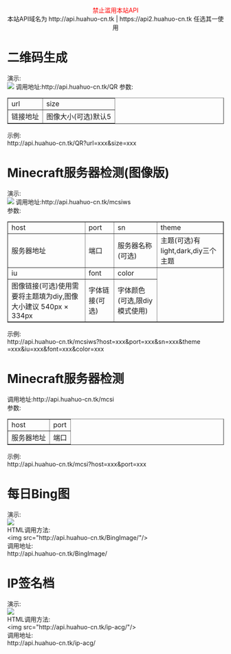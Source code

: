 <center>
 <font color="red">禁止滥用本站API</font>
 <br />本站API域名为 http://api.huahuo-cn.tk | https://api2.huahuo-cn.tk 任选其一使用
</center>
<h1>二维码生成</h1>
演示:<br /><img src="http://api.huahuo-cn.tk/QR?url=https://huahuo-cn.tk&size=8">
调用地址:http://api.huahuo-cn.tk/QR
参数:<br />
<table border="1">
<tr>
 <td>url</td>
 <td>size</td>
</tr>
<tr>
 <td>链接地址</td>
 <td>图像大小(可选)默认5</td>
</tr>
</table>
示例:<br />http://api.huahuo-cn.tk/QR?url=xxx&size=xxx
<h1>Minecraft服务器检测(图像版)</h1>
演示:<br /><img src="http://api.huahuo-cn.tk/mcsiws?host=mc.hypixel.net&port=25565&sn=Hypixel">
调用地址:http://api.huahuo-cn.tk/mcsiws<br />
参数:<br />
<table border="1">
<tr>
 <td>host</td>
 <td>port</td>
 <td>sn</td>
 <td>theme</td>
</tr>
<tr>
 <td>服务器地址</td>
 <td>端口</td>
 <td>服务器名称(可选)</td>
 <td>主题(可选)有light,dark,diy三个主题</td>
</tr>
<tr>
 <td>iu</td>
 <td>font</td>
 <td>color</td>
</tr>
<tr>
 <td>图像链接(可选)使用需要将主题填为diy,图像大小建议 540px × 334px</td>
 <td>字体链接(可选)</td>
 <td>字体颜色(可选,限diy模式使用)
</tr>
</table>
示例:<br />http://api.huahuo-cn.tk/mcsiws?host=xxx&port=xxx&sn=xxx&theme<br />=xxx&iu=xxx&font=xxx&color=xxx
<h1>Minecraft服务器检测</h1>
调用地址:http://api.huahuo-cn.tk/mcsi<br />
参数:<br />
<table border="1">
<tr>
 <td>host</td>
 <td>port</td>
</tr>
<tr>
 <td>服务器地址</td>
 <td>端口</td>
</tr>
</table>
示例:<br />http://api.huahuo-cn.tk/mcsi?host=xxx&port=xxx
<h1>每日Bing图</h1>
 <p>演示:<br />
  <img src="http://api.huahuo-cn.tk/BingImage/"/><br />
  HTML调用方法:<br />
  &lt;img src=&quot;http://api.huahuo-cn.tk/BingImage/&quot;/&gt;<br />
  调用地址:<br />
  http://api.huahuo-cn.tk/BingImage/<br />
 </p>
<h1>IP签名档</h1>
 <p>演示:<br />
  <img src="http://api.huahuo-cn.tk/ip-acg/"/><br />
  HTML调用方法:<br />
  &lt;img src=&quot;http://api.huahuo-cn.tk/ip-acg/&quot;/&gt;<br />
  调用地址:<br />
  http://api.huahuo-cn.tk/ip-acg/<br />
 </p>
